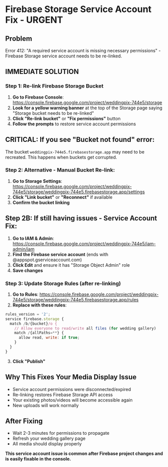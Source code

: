 # Firebase Storage Service Account Fix - URGENT

## Problem
Error 412: "A required service account is missing necessary permissions" - Firebase Storage service account needs to be re-linked.

## IMMEDIATE SOLUTION

### Step 1: Re-link Firebase Storage Bucket
1. **Go to Firebase Console**: https://console.firebase.google.com/project/weddingpix-744e5/storage
2. **Look for a yellow warning banner** at the top of the Storage page saying "Storage bucket needs to be re-linked"
3. **Click "Re-link bucket"** or **"Fix permissions"** button
4. **Follow the prompts** to restore service account permissions

## CRITICAL: If you see "Bucket not found" error:
The bucket `weddingpix-744e5.firebasestorage.app` may need to be recreated. This happens when buckets get corrupted.

### Step 2: Alternative - Manual Bucket Re-link:
1. **Go to Storage Settings**: https://console.firebase.google.com/project/weddingpix-744e5/storage/weddingpix-744e5.firebasestorage.app/settings  
2. **Click "Link bucket"** or **"Reconnect"** if available
3. **Confirm the bucket linking**

## Step 2B: If still having issues - Service Account Fix:
1. **Go to IAM & Admin**: https://console.firebase.google.com/project/weddingpix-744e5/iam-admin/iam
2. **Find the Firebase service account** (ends with @appspot.gserviceaccount.com)
3. **Click Edit** and ensure it has "Storage Object Admin" role
4. **Save changes**

### Step 3: Update Storage Rules (after re-linking)
1. **Go to Rules**: https://console.firebase.google.com/project/weddingpix-744e5/storage/weddingpix-744e5.firebasestorage.app/rules
2. **Replace with these rules**:
```javascript
rules_version = '2';
service firebase.storage {
  match /b/{bucket}/o {
    // Allow everyone to read/write all files (for wedding gallery)  
    match /{allPaths=**} {
      allow read, write: if true;
    }
  }
}
```
3. **Click "Publish"**

## Why This Fixes Your Media Display Issue
- Service account permissions were disconnected/expired
- Re-linking restores Firebase Storage API access
- Your existing photos/videos will become accessible again
- New uploads will work normally

## After Fixing
- Wait 2-3 minutes for permissions to propagate
- Refresh your wedding gallery page
- All media should display properly

**This service account issue is common after Firebase project changes and is easily fixable in the console.**